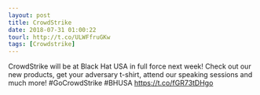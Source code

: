 ```yaml
---
layout: post
title: CrowdStrike
date: 2018-07-31 01:00:22
tourl: http://t.co/ULWFfruGKw
tags: [Crowdstrike]
---
```

CrowdStrike will be at Black Hat USA in full force next week! Check out our new products, get your adversary t-shirt, attend our speaking sessions and much more! #GoCrowdStrike #BHUSA https://t.co/fGR73tDHgo